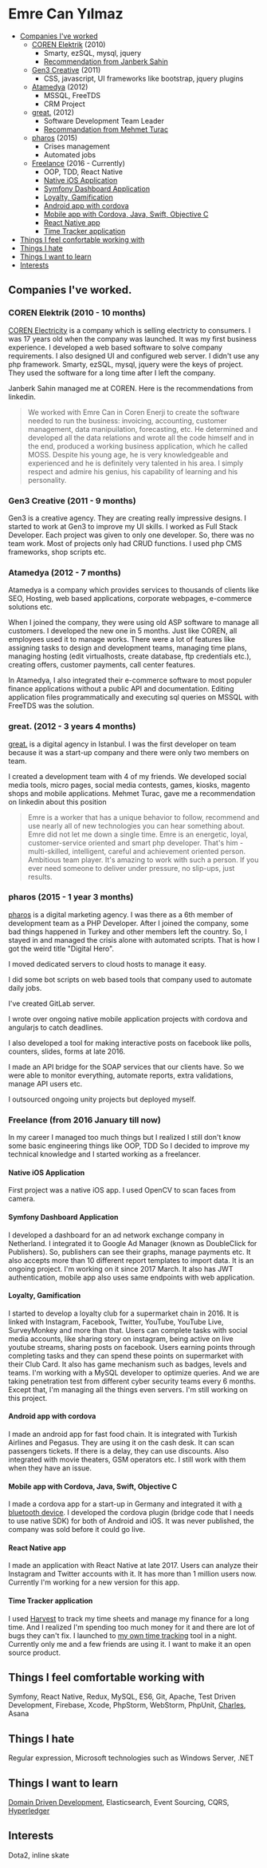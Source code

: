 # Emre Can Yılmaz

- [Companies I've worked](#companies)
    - [COREN Elektrik](#coren) (2010)
        - Smarty, ezSQL, mysql, jquery 
        - [Recommendation from Janberk Sahin](#janberk)
    - [Gen3 Creative](#gen3) (2011)
        - CSS, javascript, UI frameworks like bootstrap, jquery plugins
    - [Atamedya](#atamedya) (2012)
        - MSSQL, FreeTDS
        - CRM Project
    - [great.](#great) (2012)
        - Software Development Team Leader
        - [Recommandation from Mehmet Turac](#turac)
    - [pharos](#pharos) (2015)
        - Crises management
        - Automated jobs
    - [Freelance](#freelance) (2016 - Currently)
        - OOP, TDD, React Native
        - [Native iOS Application](#native-ios)
        - [Symfony Dashboard Application](#dashboard)
        - [Loyalty, Gamification](#gamification)
        - [Android app with cordova](#cordova)
        - [Mobile app with Cordova, Java, Swift, Objective C](#linka)
        - [React Native app](#react-native-app)
        - [Time Tracker application](#time-tracker)
- [Things I feel confortable working with](#comfortable)
- [Things I hate](#hate)
- [Things I want to learn](#toLearn)
- [Interests](#hobbies)
 

<a name="companies"></a>
## Companies I've worked.

<a name="coren"></a>
### COREN Elektrik (2010 - 10 months)
<a href="https://www.linkedin.com/company/coren-elektrik-enerjisi-ithalat-ihracat-ve-toptan-satis-as/about/">COREN Electricity</a> is a company which is selling electricty to consumers. 
I was 17 years old when the company was launched. 
It was my first business experience. 
I developed a web based software to solve company requirements.
I also designed UI and configured web server.
I didn't use any php framework. Smarty, ezSQL, mysql, jquery were the keys of project.
They used the software for a long time after I left the company.       

<a name="janberk"></a>
Janberk Sahin managed me at COREN. Here is the recommendations from linkedin.

> We worked with Emre Can in Coren Enerji to create the software needed to run the business: invoicing, accounting, customer management, data manipuilation, forecasting, etc. He determined and developed all the data relations and wrote all the code himself and in the end, produced a working business application, which he called MOSS. Despite his young age, he is very knowledgeable and experienced and he is definitely very talented in his area. I simply respect and admire his genius, his capability of learning and his personality.

<a name="gen3"></a>
### Gen3 Creative (2011 - 9 months)
Gen3 is a creative agency.
They are creating really impressive designs.
I started to work at Gen3 to improve my UI skills.
I worked as Full Stack Developer. 
Each project was given to only one developer. 
So, there was no team work. 
Most of projects only had CRUD functions. 
I used php CMS frameworks, shop scripts etc.
 
<a name="atamedya"></a>
### Atamedya (2012 - 7 months)
Atamedya is a company which provides services to thousands of clients like SEO, Hosting, web based applications, corporate webpages, e-commerce solutions etc.

When I joined the company, they were using old ASP software to manage all customers.
I developed the new one in 5 months.
Just like COREN, all employees used it to manage works. 
There were a lot of features like assigning tasks to design and development teams, managing time plans, managing hosting (edit virtualhosts, create database, ftp credentials etc.), creating offers, customer payments, call center features. 

In Atamedya, I also integrated their e-commerce software to most populer finance applications without a public API and documentation. 
Editing application files programmatically and executing sql queries on MSSQL with FreeTDS was the solution.       
<a name="great"></a>
### great. (2012 - 3 years 4 months)
<a href="http://great.agency/">great.</a> is a digital agency in Istanbul.
I was the first developer on team because it was a start-up company and there were only two members on team.

I created a development team with 4 of my friends.
We developed social media tools, micro pages, social media contests, games, kiosks, magento shops and mobile applications.
<a name="turac"></a> 
Mehmet Turac, gave me a recommendation on linkedin about this position
> Emre is a worker that has a unique behavior to follow, recommend and use nearly all of new technologies you can hear something about. Emre did not let me down a single time. Emre is an energetic, loyal, customer-service oriented and smart php developer. That's him - multi-skilled, intelligent, careful and achievement oriented person. Ambitious team player. It's amazing to work with such a person. If you ever need someone to deliver under pressure, no slip-ups, just results.
 <a name="pharos"></a>
### pharos (2015 - 1 year 3 months)
<a href="https://www.linkedin.com/company/pharos-consulting-group/about/">pharos</a> is a digital marketing agency.
I was there as a 6th member of development team as a PHP Developer.
After I joined the company, some bad things happened in Turkey and other members left the country. 
So, I stayed in and managed the crisis alone with automated scripts. 
That is how I got the weird title "Digital Hero". 

I moved dedicated servers to cloud hosts to manage it easy.

I did some bot scripts on web based tools that company used to automate daily jobs.

I've created GitLab server.

I wrote over ongoing native mobile application projects with cordova and angularjs to catch deadlines.

I also developed a tool for making interactive posts on facebook like polls, counters, slides, forms at late 2016.

I made an API bridge for the SOAP services that our clients have.
So we were able to monitor everything, automate reports, extra validations, manage API users etc.

I outsourced ongoing unity projects but deployed myself.
<a name="freelance"></a>
### Freelance (from 2016 January till now)

In my career I managed too much things but I realized I still don't know some basic engineering things like OOP, TDD
So I decided to improve my technical knowledge and I started working as a freelancer.
<a name="native-ios"></a>
#### Native iOS Application
First project was a native iOS app. I used OpenCV to scan faces from camera.
<a name="dashboard"></a>
#### Symfony Dashboard Application
I developed a dashboard for an ad network exchange company in Netherland. 
I integrated it to Google Ad Manager (known as DoubleClick for Publishers).
So, publishers can see their graphs, manage payments etc.
It also accepts more than 10 different report templates to import data.
It is an ongoing project. I'm working on it since 2017 March.
It also has JWT authentication, mobile app also uses same endpoints with web application.
<a name="gamification"></a>
#### Loyalty, Gamification 
I started to develop a loyalty club for a supermarket chain in 2016.
It is linked with Instagram, Facebook, Twitter, YouTube, YouTube Live, SurveyMonkey and more than that.
Users can complete tasks with social media accounts, 
like sharing story on instagram, being active on live youtube streams, sharing posts on facebook. 
Users earning points through completing tasks and they can spend these points on supermarket with their Club Card.
It also has game mechanism such as badges, levels and teams. 
I'm working with a MySQL developer to optimize queries.
And we are taking penetration test from different cyber security teams every 6 months.
Except that, I'm managing all the things even servers.
I'm still working on this project.
<a name="cordova"></a>
#### Android app with cordova
I made an android app for fast food chain. It is integrated with Turkish Airlines and Pegasus.
They are using it on the cash desk. It can scan passengers tickets. If there is a delay, they can use discounts.
Also integrated with movie theaters, GSM operators etc. I still work with them when they have an issue.
<a name="linka"></a>
#### Mobile app with Cordova, Java, Swift, Objective C
I made a cordova app for a start-up in Germany and integrated it with <a href="https://www.linkalock.com/">a bluetooth device</a>. 
I developed the cordova plugin (bridge code that I needs to use native SDK) for both of Android and iOS.
It was never published, the company was sold before it could go live.
<a name="react-native-app"></a>
#### React Native app 
I made an application with React Native at late 2017. 
Users can analyze their Instagram and Twitter accounts with it.
It has more than 1 million users now.
Currently I'm working for a new version for this app.
<a name="time-tracker"></a>
#### Time Tracker application
I used <a href="https://www.getharvest.com/">Harvest</a> to track my time sheets and manage my finance for a long time.
And I realized I'm spending too much money for it and there are lot of bugs they can't fix. 
I launched to <a href="https://github.com/iLevye/time-is-revenue">my own time tracking</a> tool in a night.
Currently only me and a few friends are using it. I want to make it an open source product. 
<a name="comfortable"></a>
## Things I feel comfortable working with
Symfony, React Native, Redux, MySQL, ES6, Git, Apache, Test Driven Development, Firebase, Xcode, PhpStorm, WebStorm, PhpUnit, <a href="https://www.charlesproxy.com/">Charles</a>, Asana 
<a name="hate"></a>
## Things I hate
Regular expression, Microsoft technologies such as Windows Server, .NET
<a name="toLearn"></a>
## Things I want to learn
<a href="https://github.com/bencagri/symfony4-ddd">Domain Driven Development</a>, 
Elasticsearch, Event Sourcing, CQRS, <a href="https://www.hyperledger.org/">Hyperledger</a>
<a name="hobbies"></a>
## Interests 
Dota2, inline skate

